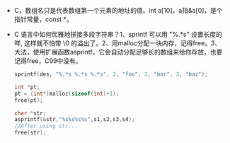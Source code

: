 - C，数组名只是代表数组第一个元素的地址的值。int a[10]，a指&a[0]，是个指针常量，const \*。

- C 语言中如何优雅地拼接多段字符串？1、sprintf 可以用 "%.*s" 设置长度的咩, 这样就不怕带 \0 的溢出了。2、用malloc分配一块内存，记得free。3、大法，使用扩展函数asprintf，它会自动分配足够长的数组来给你存放，也要记得free，C99中没有。

  ```c
  sprintf(des, "%.*s %.*s %.*s", 3, "foo", 3, "bar", 3, "baz");
  
  int *pt;
  pt = (int*)malloc(sizeof(int)+1);
  free(pt);
  
  char *str;
  asprintf(&str,"%s%s%s%s",s1,s2,s3,s4);
  //After using str...
  free(str);
  ```